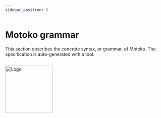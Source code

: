 ```yaml
---
sidebar_position: 5
---
```


# Motoko grammar

This section describes the concrete syntax, or grammar, of Motoko. The specification is auto-generated with a tool.

``` bnf file=../examples/grammar.txt
```


<img src="https://github.com/user-attachments/assets/844ca364-4d71-42b3-aaec-4a6c3509ee2e" alt="Logo" width="150" height="150" />